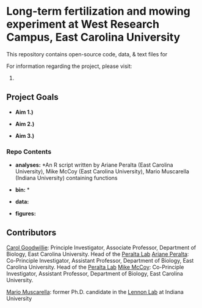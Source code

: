 # Long-term fertilization and mowing experiment at West Research Campus, East Carolina University

This repository contains open-source code, data, & text files for 

For information regarding the project, please visit: 

1. 

## Project Goals

* **Aim 1.)** 

* **Aim 2.)** 

* **Aim 3.)** 

### Repo Contents

* **analyses:**
	*An R script written by Ariane Peralta (East Carolina University), Mike McCoy (East Carolina University), Mario Muscarella (Indiana University) containing functions 
* **bin:** 
	*
* **data:**

* **figures:**



## Contributors
[Carol Goodwillie]( ): Principle Investigator, Associate Professor, Department of Biology, East Carolina University. Head of the [Peralta Lab]()
[Ariane Peralta]( ): Co-Principle Investigator, Assistant Professor, Department of Biology, East Carolina University. Head of the [Peralta Lab]()
[Mike McCoy]( ): Co-Principle Investigator, Assistant Professor, Department of Biology, East Carolina University. 

[Mario Muscarella](http://mmuscarella.github.io/): former Ph.D. candidate in the [Lennon Lab](http://www.indiana.edu/~microbes/people.php) at Indiana University
